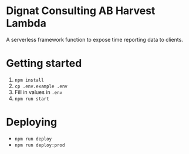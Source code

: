 # Dignat Consulting AB Harvest Lambda

A serverless framework function to expose time reporting data to clients.

# Getting started

1. `npm install`
1. `cp .env.example .env`
1. Fill in values in `.env`
1. `npm run start`

# Deploying

- `npm run deploy`
- `npm run deploy:prod`